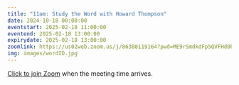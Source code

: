 ```yaml
---
title: "11am: Study the Word with Howard Thompson"
date: 2024-10-18 00:00:00
eventstart: 2025-02-18 11:00:00
eventend: 2025-02-18 13:00:00
expirydate: 2025-02-18 13:00:00
zoomlink: https://us02web.zoom.us/j/86388119164?pwd=ME9rSmdkdFp5QVFHd0hIbDZmNXhRQT09
img: images/wordID.jpg
---
```


[Click to join Zoom](https://us02web.zoom.us/j/86388119164?pwd=ME9rSmdkdFp5QVFHd0hIbDZmNXhRQT09) when the meeting time arrives.